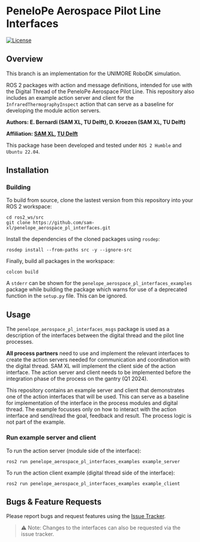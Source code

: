 # PeneloPe Aerospace Pilot Line Interfaces
[![License](https://img.shields.io/badge/License-BSD_3--Clause-blue.svg)](https://opensource.org/licenses/BSD-3-Clause)  

## Overview 

This branch is an implementation for the UNIMORE RoboDK simulation.

ROS 2 packages with action and message definitions, intended for use with the Digital Thread of the PeneloPe Aerospace Pilot Line. This repository also includes an example action server and client for the `InfraredThermographyInspect` action that can serve as a baseline for developing the module action servers. 

**Authors: E. Bernardi (SAM XL, TU Delft), D. Kroezen (SAM XL, TU Delft)**

**Affiliation: [SAM XL](https://www.samxl.com/), [TU Delft](https://www.tudelft.nl/)**

This package hase been developed and tested under `ROS 2 Humble` and `Ubuntu 22.04`.

## Installation

### Building
To build from source, clone the lastest version from this repository into your ROS 2 workspace:

    cd ros2_ws/src
    git clone https://github.com/sam-xl/penelope_aerospace_pl_interfaces.git


Install the dependencies of the cloned packages using `rosdep`:

    rosdep install --from-paths src -y --ignore-src

Finally, build all packages in the workspace:

    colcon build

A `stderr` can be shown for the `penelope_aerospace_pl_interfaces_examples` package while building 
the package which warns for use of a deprecated function in the `setup.py` file. This can be ignored.

## Usage
The `penelope_aerospace_pl_interfaces_msgs` package is used as a description of the interfaces between the digital thread and the pilot line processes. 

**All process partners** need to use and implement the relevant interfaces to create the action servers needed for communication and coordination with the digital thread. SAM XL will implement the client side of the action interface. The action server and client needs to be implemented before the integration phase of the process on the gantry (Q1 2024).

This repository contains an example server and client that demonstrates one of the action interfaces that will be used. This can serve as a baseline for implementation of the interface in the process modules and digital thread. The example focusses only on how to interact with the action interface and send/read the goal, feedback and result. The process logic is not part of the example.

### Run example server and client
To run the action server (module side of the interface):

    ros2 run penelope_aerospace_pl_interfaces_examples example_server

To run the action client example (digital thread side of the interface):

    ros2 run penelope_aerospace_pl_interfaces_examples example_client

## Bugs & Feature Requests
Please report bugs and request features using the [Issue Tracker](https://github.com/sam-xl/penelope_aerospace_pl_interfaces/issues).

> :warning: Note: Changes to the interfaces can also be requested via the issue tracker. 
